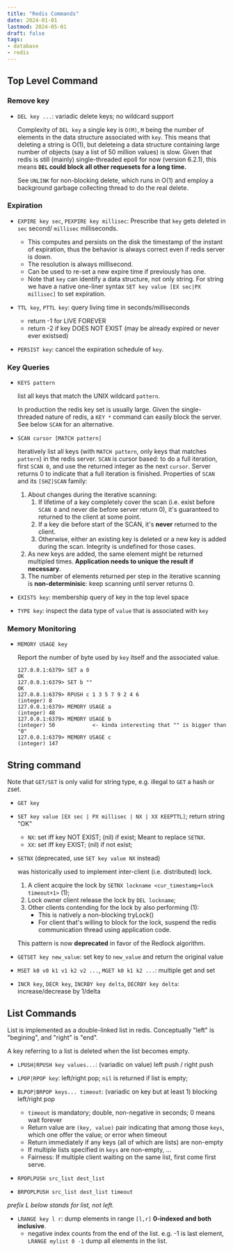 ```yaml
---
title: "Redis Commands"
date: 2024-01-01
lastmod: 2024-05-01
draft: false
tags:
- database
- redis
---
```


Top Level Command
----------
### Remove key
- `DEL key ...`: variadic delete keys; no wildcard support
    
    Complexity of `DEL key` a single key is `O(M)`, `M` being the number of elements in the data structure associated with `key`. This means that deleting a string is O(1), but deleteing a data structure containing large number of objects (say a list of 50 million values) is slow. Given that redis is still (mainly) single-threaded epoll for now (version 6.2.1), this means **`DEL` could block all other requesets for a long time.** 

    See `UNLINK` for non-blocking delete, which runs in O(1) and employ a background garbage collecting thread to do the real delete.

### Expiration

- `EXPIRE key sec`, `PEXPIRE key millisec`: Prescribe that `key` gets deleted in `sec` second/ `millisec` milliseconds.
	- This computes and persists on the disk the timestamp of the instant of expiration, thus the behavior is always correct even if redis server is down.
	- The resolution is always millisecond.
	- Can be used to re-set a new expire time if previously has one.
    - Note that `key` can identify a data structure, not only string. For string we have a native one-liner syntax `SET key value [EX sec|PX millisec]` to set expiration.

- `TTL key`, `PTTL key`: query living time in seconds/milliseconds
    - return -1 for LIVE FOREVER
	- return -2 if key DOES NOT EXIST (may be already expired or never ever existsed)

- `PERSIST key`: cancel the expiration schedule of `key`.

### Key Queries
- `KEYS pattern`

    list all keys that match the UNIX wildcard `pattern`.

    In production the redis key set is usually large. Given the single-threaded nature of redis, a `KEY *` command can easily block the server.
    See below `SCAN` for an alternative.

- `SCAN cursor [MATCH pattern]`

    Iteratively list all keys (with `MATCH pattern`, only keys that matches `pattern`) in the redis server.
    `SCAN` is cursor based: to do a full iteration, first `SCAN 0`, and use the returned integer as the next `cursor`.
    Server returns 0 to indicate that a full iteration is finished.
    Properties of `SCAN` and its `[SHZ]SCAN` family:
    1. About changes during the iterative scanning:
        1. If lifetime of a key completely cover the scan (i.e. exist before `SCAN 0` and never die before server return 0),
        it's guaranteed to returned to the client at some point.
        2. If a key die before start of the SCAN, it's **never** returned to the client.
        3. Otherwise, either an existing key is deleted or a new key is added during the scan. Integrity is undefined for those cases.
    2. As new keys are added, the same element might be returned multipled times. **Application needs to unique the result if necessary**.
    3. The number of elements returned per step in the iterative scanning is **non-determinisic**: keep scanning until server returns 0.

- `EXISTS key`: membership query of key in the top level space

- `TYPE key`: inspect the data type of `value` that is associated with `key`

### Memory Monitoring

- `MEMORY USAGE key`

    Report the number of byte used by `key` itself and the associated value.

    ```redis
    127.0.0.1:6379> SET a 0
    OK
    127.0.0.1:6379> SET b ""
    OK
    127.0.0.1:6379> RPUSH c 1 3 5 7 9 2 4 6
    (integer) 8
    127.0.0.1:6379> MEMORY USAGE a
    (integer) 48
    127.0.0.1:6379> MEMORY USAGE b
    (integer) 50            <- kinda interesting that "" is bigger than "0"
    127.0.0.1:6379> MEMORY USAGE c
    (integer) 147
    ```

String command
-------------

Note that `GET/SET` is only valid for string type, e.g. illegal to `GET` a hash or zset.

- `GET key`

- `SET key value [EX sec | PX millisec | NX | XX KEEPTTL]`; return string "OK"
	- `NX`: set iff key NOT EXIST; (nil) if exist; Meant to replace `SETNX`.
	- `XX`: set iff key EXIST; (nil) if not exist;

- `SETNX` (deprecated, use `SET key value NX` instead)
    
    was historically used to implement inter-client (i.e. distributed) lock.
    1. A client acquire the lock by `SETNX lockname <cur_timestamp+lock timeout+1>` (1);
    2. Lock owner client release the lock by `DEL lockname`;
    3. Other clients contending for the lock by also performing (1):
        - This is natively a non-blocking tryLock()
        - For client that's willing to block for the lock, suspend the redis communication thread using application code.
    
    This pattern is now **deprecated** in favor of the Redlock algorithm. 

- `GETSET key new_value`: set key to `new_value` and return the original value

- `MSET k0 v0 k1 v1 k2 v2 ...`, `MGET k0 k1 k2 ...`: multiple get and set

- `INCR key`, `DECR key`, `INCRBY key delta`, `DECRBY key delta`: increase/decrease by 1/delta

List Commands
-----------

List is implemented as a double-linked list in redis. Conceptually "left" is "begining", and "right" is "end".

A key referring to a list is deleted when the list becomes empty.

- `LPUSH|RPUSH key values...`: (variadic on value) left push / right push
- `LPOP|RPOP key`: left/right pop; `nil` is returned if list is empty;

- `BLPOP|BRPOP keys... timeout`: (variadic on key but at least 1) blocking left/right pop
	- `timeout` is mandatory; double, non-negative in seconds; 0 means wait forever
    - Return value are `(key, value)` pair indicating that among those `keys`, which one offer the value; or error when timeout
	- Return immediately if any keys (all of which are lists) are non-empty
	- If multiple lists specified in `keys` are non-empty, ...
    - Fairness: If multiple client waiting on the same list, first come first serve.

- `RPOPLPUSH src_list dest_list`

- `BRPOPLPUSH src_list dest_list timeout`

*prefix L below stands for list, not left.*

- `LRANGE key l r`: dump elements in range `[l,r]` **0-indexed and both inclusive**. 
	- negative index counts from the end of the list. e.g. -1 is last element, `LRANGE mylist 0 -1` dump all elements in the list.
